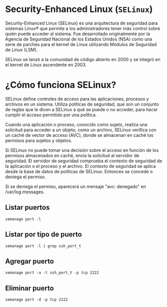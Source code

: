 # Security-Enhanced Linux (`SELinux`)

Security-Enhanced Linux (SELinux) es una arquitectura de seguridad para sistemas Linux® que permite a los administradores tener más control sobre quién puede acceder al sistema. Fue desarrollado originalmente por la Agencia de Seguridad Nacional de los Estados Unidos (NSA) como una serie de parches para el kernel de Linux utilizando Módulos de Seguridad de Linux (LSM).

SELinux se lanzó a la comunidad de código abierto en 2000 y se integró en el kernel de Linux ascendente en 2003.

# ¿Cómo funciona SELinux?

SELinux define controles de acceso para las aplicaciones, procesos y archivos en un sistema. Utiliza políticas de seguridad, que son un conjunto de reglas que le dicen a SELinux a qué se puede o no acceder, para hacer cumplir el acceso permitido por una política.

Cuando una aplicación o proceso, conocido como sujeto, realiza una solicitud para acceder a un objeto, como un archivo, SELinux verifica con un caché de vector de acceso (AVC), donde se almacenan en caché los permisos para sujetos y objetos.

Si SELinux no puede tomar una decisión sobre el acceso en función de los permisos almacenados en caché, envía la solicitud al servidor de seguridad. El servidor de seguridad comprueba el contexto de seguridad de la aplicación o el proceso y el archivo. El contexto de seguridad se aplica desde la base de datos de políticas de SELinux. Entonces se concede o deniega el permiso.

Si se deniega el permiso, aparecerá un mensaje "avc: denegado" en /var/log.messages.

## Listar puertos

```
semanage port -l
```

## Listar por tipo de puerto

```
semanage port -l | grep ssh_port_t
```

## Agregar puerto

```
semanage port -a -t ssh_port_t -p tcp 2222
```

## Eliminar puerto

```
semanage port -d -p tcp 2222
```
